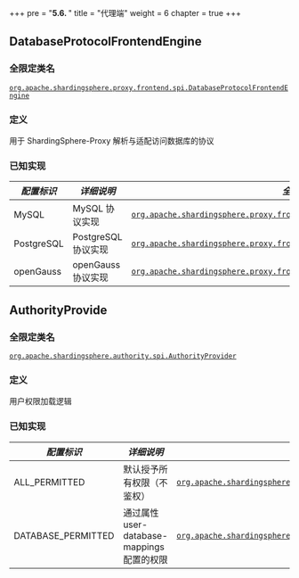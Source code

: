 +++
pre = "<b>5.6. </b>"
title = "代理端"
weight = 6
chapter = true
+++

## DatabaseProtocolFrontendEngine

### 全限定类名

[`org.apache.shardingsphere.proxy.frontend.spi.DatabaseProtocolFrontendEngine`](https://github.com/apache/shardingsphere/blob/master/proxy/frontend/spi/src/main/java/org/apache/shardingsphere/proxy/frontend/spi/DatabaseProtocolFrontendEngine.java)

### 定义

用于 ShardingSphere-Proxy 解析与适配访问数据库的协议

### 已知实现

| *配置标识*   | *详细说明*          | *全限定类名* |
| ---------- | ------------------ | ---------- |
| MySQL      | MySQL 协议实现      | [`org.apache.shardingsphere.proxy.frontend.mysql.MySQLFrontendEngine`](https://github.com/apache/shardingsphere/blob/master/proxy/frontend/type/mysql/src/main/java/org/apache/shardingsphere/proxy/frontend/mysql/MySQLFrontendEngine.java) |
| PostgreSQL | PostgreSQL 协议实现 | [`org.apache.shardingsphere.proxy.frontend.postgresql.PostgreSQLFrontendEngine`](https://github.com/apache/shardingsphere/blob/master/proxy/frontend/type/postgresql/src/main/java/org/apache/shardingsphere/proxy/frontend/postgresql/PostgreSQLFrontendEngine.java) |
| openGauss  | openGauss 协议实现  | [`org.apache.shardingsphere.proxy.frontend.opengauss.OpenGaussFrontendEngine`](https://github.com/apache/shardingsphere/blob/master/proxy/frontend/type/opengauss/src/main/java/org/apache/shardingsphere/proxy/frontend/opengauss/OpenGaussFrontendEngine.java) |

## AuthorityProvide

### 全限定类名

[`org.apache.shardingsphere.authority.spi.AuthorityProvider`](https://github.com/apache/shardingsphere/blob/master/kernel/authority/api/src/main/java/org/apache/shardingsphere/authority/spi/AuthorityProvider.java)

### 定义

用户权限加载逻辑

### 已知实现

| *配置标识*          | *详细说明*                                | *全限定类名* |
| ------------------ | --------------------------------------- | ---------- |
| ALL_PERMITTED      | 默认授予所有权限（不鉴权）                   | [`org.apache.shardingsphere.authority.provider.simple.AllPermittedPrivilegesProvider`](https://github.com/apache/shardingsphere/blob/master/kernel/authority/core/src/main/java/org/apache/shardingsphere/authority/provider/simple/AllPermittedPrivilegesProvider.java) |
| DATABASE_PERMITTED | 通过属性 user-database-mappings 配置的权限 | [`org.apache.shardingsphere.authority.provider.database.DatabasePermittedPrivilegesProvider`](https://github.com/apache/shardingsphere/blob/master/kernel/authority/core/src/main/java/org/apache/shardingsphere/authority/provider/database/DatabasePermittedPrivilegesProvider.java) |
